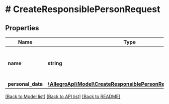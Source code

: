 # # CreateResponsiblePersonRequest

## Properties

Name | Type | Description | Notes
------------ | ------------- | ------------- | -------------
**name** | **string** | Internal name of responsible person in dictionary. | [optional]
**personal_data** | [**\AllegroApi\Model\CreateResponsiblePersonRequestPersonalData**](CreateResponsiblePersonRequestPersonalData.md) |  | [optional]

[[Back to Model list]](../../README.md#models) [[Back to API list]](../../README.md#endpoints) [[Back to README]](../../README.md)
